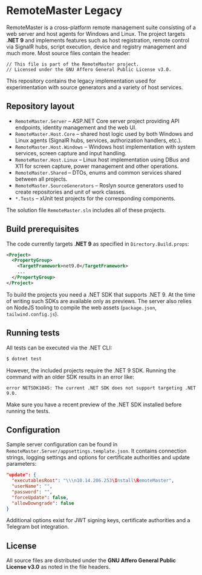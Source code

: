 # RemoteMaster Legacy

RemoteMaster is a cross-platform remote management suite consisting of a web server and host agents for Windows and Linux. The project targets **.NET 9** and implements features such as host registration, remote control via SignalR hubs, script execution, device and registry management and much more. Most source files contain the header:

```
// This file is part of the RemoteMaster project.
// Licensed under the GNU Affero General Public License v3.0.
```

This repository contains the legacy implementation used for experimentation with source generators and a variety of host services.

## Repository layout

- `RemoteMaster.Server` – ASP.NET Core server project providing API endpoints, identity management and the web UI.
- `RemoteMaster.Host.Core` – shared host logic used by both Windows and Linux agents (SignalR hubs, services, authorization handlers, etc.).
- `RemoteMaster.Host.Windows` – Windows host implementation with system services, screen capture and input handling.
- `RemoteMaster.Host.Linux` – Linux host implementation using DBus and X11 for screen capture, power management and other operations.
- `RemoteMaster.Shared` – DTOs, enums and common services shared between all projects.
- `RemoteMaster.SourceGenerators` – Roslyn source generators used to create repositories and unit of work classes.
- `*.Tests` – xUnit test projects for the corresponding components.

The solution file `RemoteMaster.sln` includes all of these projects.

## Build prerequisites

The code currently targets **.NET 9** as specified in `Directory.Build.props`:

```xml
<Project>
  <PropertyGroup>
    <TargetFramework>net9.0</TargetFramework>
    ...
  </PropertyGroup>
</Project>
```

To build the projects you need a .NET SDK that supports .NET 9. At the time of writing such SDKs are available only as previews. The server also relies on NodeJS tooling to compile the web assets (`package.json`, `tailwind.config.js`).

## Running tests

All tests can be executed via the .NET CLI:

```bash
$ dotnet test
```

However, the included projects require the .NET 9 SDK. Running the command with an older SDK results in an error like:

```
error NETSDK1045: The current .NET SDK does not support targeting .NET 9.0.
```

Make sure you have a recent preview of the .NET SDK installed before running the tests.

## Configuration

Sample server configuration can be found in `RemoteMaster.Server/appsettings.template.json`. It contains connection strings, logging settings and options for certificate authorities and update parameters:

```json
"update": {
  "executablesRoot": "\\\n10.14.206.253\Install\RemoteMaster",
  "userName": "",
  "password": "",
  "forceUpdate": false,
  "allowDowngrade": false
}
```

Additional options exist for JWT signing keys, certificate authorities and a Telegram bot integration.

## License

All source files are distributed under the **GNU Affero General Public License v3.0** as noted in the file headers.
